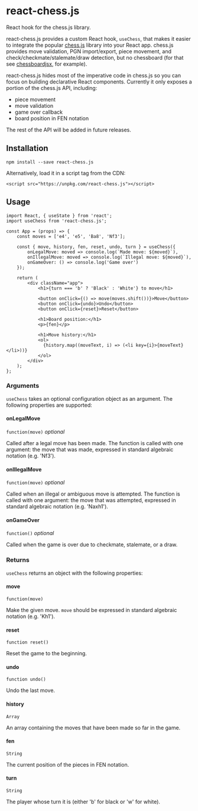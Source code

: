 # react-chess.js

React hook for the chess.js library.

react-chess.js provides a custom React hook, `useChess`, that makes it easier to
integrate the popular [chess.js](https://github.com/jhlywa/chess.js) library
into your React app. chess.js provides move validation, PGN import/export, piece
movement, and check/checkmate/stalemate/draw detection, but no chessboard (for
that see [chessboardjsx](https://github.com/willb335/chessboardjsx), for
example).

react-chess.js hides most of the imperative code in chess.js so you can focus on
building declarative React components. Currently it only exposes a portion of
the chess.js API, including:

* piece movement
* move validation
* game over callback
* board position in FEN notation

The rest of the API will be added in future releases.

## Installation

    npm install --save react-chess.js

Alternatively, load it in a script tag from the CDN:

    <script src="https://unpkg.com/react-chess.js"></script>

## Usage

    import React, { useState } from 'react';
    import useChess from 'react-chess.js';

    const App = (props) => {
        const moves = ['e4', 'e5', 'Ba8', 'Nf3'];

        const { move, history, fen, reset, undo, turn } = useChess({
            onLegalMove: moved => console.log(`Made move: ${moved}`),
            onIllegalMove: moved => console.log(`Illegal move: ${moved}`),
            onGameOver: () => console.log('Game over')
        });

        return (
            <div className="app">
                <h1>{turn === 'b' ? 'Black' : 'White'} to move</h1>

                <button onClick={() => move(moves.shift())}>Move</button>
                <button onClick={undo}>Undo</button>
                <button onClick={reset}>Reset</button>

                <h1>Board position:</h1>
                <p>{fen}</p>

                <h1>Move history:</h1>
                <ol>
                  {history.map((moveText, i) => (<li key={i}>{moveText}</li>))}
                </ol>
            </div>
        );
    };

### Arguments

`useChess` takes an optional configuration object as an argument. The following
properties are supported:

#### onLegalMove

`function(move)` _optional_

Called after a legal move has been made. The function is called with one
argument: the move that was made, expressed in standard algebraic notation
(e.g. 'Nf3').

#### onIllegalMove

`function(move)` _optional_

Called when an illegal or ambiguous move is attempted. The function is called
with one argument: the move that was attempted, expressed in standard algebraic
notation (e.g. 'Naxh1').

#### onGameOver

`function()` _optional_

Called when the game is over due to checkmate, stalemate, or a draw.

### Returns

`useChess` returns an object with the following properties:

#### move

`function(move)`

Make the given move. `move` should be expressed in standard algebraic notation
(e.g. 'Kh1').

#### reset

`function reset()`

Reset the game to the beginning.

#### undo

`function undo()`

Undo the last move.

#### history

`Array`

An array containing the moves that have been made so far in the game.

#### fen

`String`

The current position of the pieces in FEN notation.

#### turn

`String`

The player whose turn it is (either 'b' for black or 'w' for white).
